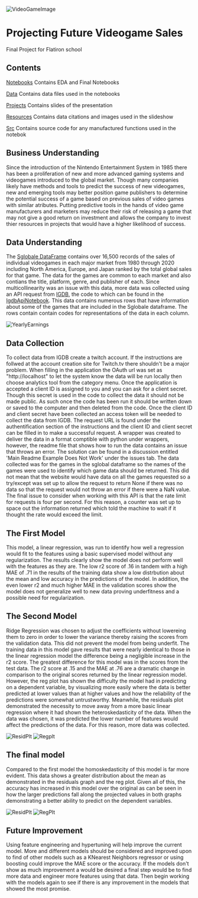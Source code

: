 ![VideoGameImage](https://github.com/RCKettel/CapstoneProject/blob/main/Resources/Images/video-game-controllers.jpg)

# Projecting Future Videogame Sales
Final Project for Flatiron school

## Contents

[Notebooks](https://github.com/RCKettel/CapstoneProject/tree/main/Notebooks)
Contains EDA and Final Notebooks

[Data](https://github.com/RCKettel/CapstoneProject/tree/main/Data)
Contains data files used in the notebooks

[Projects](https://github.com/RCKettel/CapstoneProject/tree/main/Projects)
Contains slides of the presentation 

[Resources](https://github.com/RCKettel/CapstoneProject/tree/main/Resources)
Contains data citations and images used in the slideshow

[Src](https://github.com/RCKettel/CapstoneProject/tree/main/Src)
Contains source code for any manufactured functions used in the notebok

## Business Understanding
Since the introduction of the Nintendo Entertainment System in 1985 there has been a proliferation of new and more advanced gaming systems and videogames introduced to the global market. Though many companies likely have methods and tools to predict the success of new videogames, new and emerging tools may better position game publishers to determine the potential success of a game based on previous sales of video games with similar atributes. Putting predictive tools in the hands of video game manufacturers and marketers may reduce their risk of releasing a game that may not give a good return on investment and allows the company to invest thier resources in projects that would have a higher likelihood of success. 

## Data Understanding
The [Sglobale DataFrame](https://data.world/julienf/video-games-global-sales-in-volume-1983-2017) contains over 16,500 records of the sales of individual videogames in each major market from 1980 through 2020 including North America, Europe, and Japan ranked by the total global sales for that game.  The data for the games are common to each market and also contians the title, platform, genre, and publisher of each.  Since multicollinearity was an issue with this data, more data was collected using an API request from [IGDB](pi-docs.igdb.com/#about), the code to which can be found in the [IgdbApiNotebook](https://github.com/RCKettel/CapstoneProject/blob/main/Notebooks/IgdbApiNotebook.ipynb).  This data contains numerous rows that have information about some of the games that are included in the Sglobale dataframe.  The rows contain contain codes for representations of the data in each column.

![YearlyEarnings](https://github.com/RCKettel/CapstoneProject/blob/main/Resources/Images/GsalesScatter.png)

## Data Collection
To collect data from IGDB create a twitch account. If the instructions are follwed at the account creation site for Twitch.tv there shouldn't be a major problem. When filling in the application the OAuth url was set as "http://localhost" to let the system know the data will be run locally then choose analytics tool from the category menu. Once the application is accepted a client ID is assigned to you and you can ask for a client secret. Though this secret is used in the code to collect the data it should not be made public. As such once the code has been run it should be written down or saved to the computer and then deleted from the code. Once the client ID and client secret have been collected an access token will be needed to collect the data from IGDB. The request URL is found under the authentification section of the instructions and the client ID and client secret can be filled in to make a successful request. A wrapper was created to deliver the data in a format comptible with python under wrappers, however, the readme file that shows how to run the data contains an issue that throws an error. The solution can be found in a discussion entitled 'Main Readme Example Does Not Work' under the issues tab.  The data collected was for the games in the sglobal dataframe so the names of the games were used to identify which game data should be returned. This did not mean that the website would have data on all the games requested so a try/except was set up to allow the request to return None if there was no data so that the request would not throw an error if there were a NaN value. The final issue to consider when working with this API is that the rate limit for requests is four per second. For this reason, a counter was set up to space out the information returned which told the machine to wait if it thought the rate would exceed the limit.

## The First Model
This model, a linear regression, was run to identify how well a regression would fit to the features using a basic supervised model without any regularization. The results clearly show the model does not perform well with the features as they are. The low r2 score of .16 in tandem with a high MAE of .71 in the results of the training data show a low distrbution about the mean and low accuracy in the predictions of the model. In addition, the even lower r2 and much higher MAE in the validation scores show the model does not generalize well to new data proving underfitness and a possible need for regularization.

## The Second Model
Ridge Regression was chosen to adjust the coefficients without lowereing them to zero in order to lower the variance thereby raising the scores from the validation data.  This did not prevent the model from being underfit. The training data in this model gave results that were nearly identical to those in the linear regression model the difference being a negligible increase in the r2 score.  The greatest difference for this model was in the scores from the test data.  The r2 score at .15 and the MAE at .76 are a dramatic change in comparison to the original scores returned by the linear regression model. However, the reg plot has shown the difficulty the model had in predicting on a dependent variable, by visualizing more easily where the data is better predicted at lower values than at higher values and how the reliability of the predictions were somewhat untrustworthy. Meanwhile, the residuals plot demonstrated the necessity to move away from a more basic linear regression where it had shown the heteroskedasticity of the data.  When the data was chosen, it was predicted the lower number of features would affect the predictions of the data.  For this reason, more data was collected.

![ResidPlt](https://github.com/RCKettel/CapstoneProject/blob/main/Resources/Images/ModOneRsdPlt2.png)
![Regplt](https://github.com/RCKettel/CapstoneProject/blob/main/Resources/Images/ModOneRegPlt.png)

## The final model
Compared to the first model the homoskedasticity of this model is far more evident. This data shows a greater distribution about the mean as demonstrated in the residuals graph and the reg plot. Given all of this, the accuracy has increased in this model over the original as can be seen in how the larger predictions fall along the projected values in both graphs demonstrating a better ability to predict on the dependent variables.

![ResidPlt](https://github.com/RCKettel/CapstoneProject/blob/main/Resources/Images/FnlMdlRsidPlt2.png)
![RegPlt](https://github.com/RCKettel/CapstoneProject/blob/main/Resources/Images/FnlMdlRegPlt.png)

## Future Improvement
Using feature engineering and hypertuning will help improve the current model.  More and different models should be considered and improved upon to find of other models such as a KNearest Neighbors regressor or using boosting could improve the MAE score or the accuracy.  If the models don't show as much improvement a would be desired a final step would be to find more data and engineer more features using that data. Then begin working with the models again to see if there is any improvement in the models that showed the most promise.
